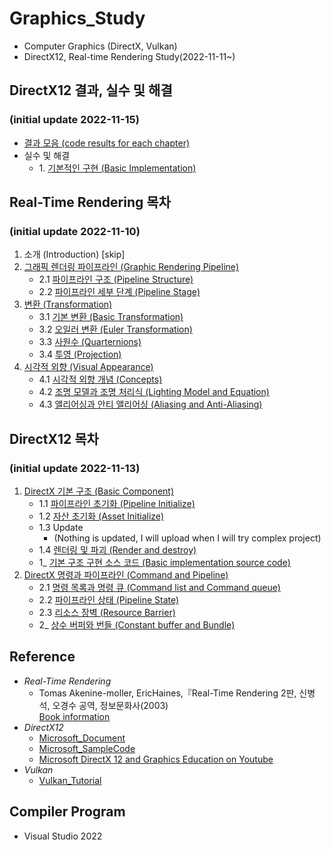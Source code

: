 # Graphics_Study
- Computer Graphics (DirectX, Vulkan)
- DirectX12, Real-time Rendering Study(2022-11-11~)

## DirectX12 결과, 실수 및 해결
### (initial update 2022-11-15)
- [결과 모음 (code results for each chapter)](https://github.com/mKangSH/Graphics_Study/blob/main/DirectX/README.md)
- 실수 및 해결
    - 1\. [기본적인 구현 (Basic Implementation)](https://github.com/mKangSH/Graphics_Study/tree/main/DirectX/Result%20and%20Error/1.%20Basic%20Implementation)

## Real-Time Rendering 목차
### (initial update 2022-11-10)
1. 소개 (Introduction) [skip]
2. [그래픽 렌더링 파이프라인 (Graphic Rendering Pipeline)](https://github.com/mKangSH/Graphics_Study/tree/main/Real-Time%20Rendering)
    - 2.1 [파이프라인 구조 (Pipeline Structure)](https://github.com/mKangSH/Graphics_Study/blob/main/Real-Time%20Rendering/2.%20Graphic%20Rendering%20Pipeline/1.%20Pipline%20Structure.md)
    - 2.2 [파이프라인 세부 단계 (Pipeline Stage)](https://github.com/mKangSH/Graphics_Study/blob/main/Real-Time%20Rendering/2.%20Graphic%20Rendering%20Pipeline/2.%20Pipeline%20Stage.md)
3. [변환 (Transformation)](https://github.com/mKangSH/Graphics_Study/tree/main/Real-Time%20Rendering/3.%20Transformation)
    - 3.1 [기본 변환 (Basic Transformation)](https://github.com/mKangSH/Graphics_Study/blob/main/Real-Time%20Rendering/3.%20Transformation/1.%20Basic%20Transformation.md)
    - 3.2 [오일러 변환 (Euler Transformation)](https://github.com/mKangSH/Graphics_Study/blob/main/Real-Time%20Rendering/3.%20Transformation/2.%20Euler%20Transformation.md)
    - 3.3 [사원수 (Quarternions)](https://github.com/mKangSH/Graphics_Study/blob/main/Real-Time%20Rendering/3.%20Transformation/3.%20Quarternions.md)
    - 3.4 [투영 (Projection)](https://github.com/mKangSH/Graphics_Study/blob/main/Real-Time%20Rendering/3.%20Transformation/4.%20Projection.md)
4. [시각적 외향 (Visual Appearance)](https://github.com/mKangSH/Graphics_Study/tree/main/Real-Time%20Rendering/4.%20Visual%20Appearance)
    - 4.1 [시각적 외향 개념 (Concepts)](https://github.com/mKangSH/Graphics_Study/blob/main/Real-Time%20Rendering/4.%20Visual%20Appearance/4.1%20Visual%20Appearance.md)
    - 4.2 [조명 모델과 조명 처리식 (Lighting Model and Equation)](https://github.com/mKangSH/Graphics_Study/blob/main/Real-Time%20Rendering/4.%20Visual%20Appearance/4.2%20Lighting%20Model%20and%20Equation.md)
    - 4.3 [앨리어싱과 안티 앨리어싱 (Aliasing and Anti-Aliasing)](https://github.com/mKangSH/Graphics_Study/blob/main/Real-Time%20Rendering/4.%20Visual%20Appearance/4.3%20Aliasing%20and%20Anti-aliasing.md)   
    
## DirectX12 목차
### (initial update 2022-11-13)
1. [DirectX 기본 구조 (Basic Component)](https://github.com/mKangSH/Graphics_Study/tree/main/DirectX/1.%20DirectX%20Basic%20Component)
    - 1.1 [파이프라인 초기화 (Pipeline Initialize)](https://github.com/mKangSH/Graphics_Study/blob/main/DirectX/1.%20DirectX%20Basic%20Component/1.%20Pipeline%20Initialize.md)
    - 1.2 [자산 초기화 (Asset Initialize)](https://github.com/mKangSH/Graphics_Study/blob/main/DirectX/1.%20DirectX%20Basic%20Component/2.%20Asset%20Initialize.md)
    - 1.3 Update 
        - (Nothing is updated, I will upload when I will try complex project)
    - 1.4 [렌더링 및 파괴 (Render and destroy)](https://github.com/mKangSH/Graphics_Study/blob/main/DirectX/1.%20DirectX%20Basic%20Component/4.%20Render%20and%20Destroy.md)
    - 1_ [기본 구조 구현 소스 코드 (Basic implementation source code)](https://github.com/mKangSH/Graphics_Study/tree/main/DirectX/1_DirectX%20Basic%20Implementation)
2. [DirectX 명령과 파이프라인 (Command and Pipeline)](https://github.com/mKangSH/Graphics_Study/blob/main/DirectX/2.%20DirectX%20Command%20and%20Pipeline)
    - 2.1 [명령 목록과 명령 큐 (Command list and Command queue)](https://github.com/mKangSH/Graphics_Study/blob/main/DirectX/2.%20DirectX%20Command%20and%20Pipeline/1.%20Command%20list%20and%20Command%20queue.md)
    - 2.2 [파이프라인 상태 (Pipeline State)](https://github.com/mKangSH/Graphics_Study/blob/main/DirectX/2.%20DirectX%20Command%20and%20Pipeline/2.%20Pipeline%20State.md)
    - 2.3 [리소스 장벽 (Resource Barrier)](https://github.com/mKangSH/Graphics_Study/blob/main/DirectX/2.%20DirectX%20Command%20and%20Pipeline/3.%20Resource%20Barrier.md)
    - 2_ [상수 버퍼와 번들 (Constant buffer and Bundle)](https://github.com/mKangSH/Graphics_Study/tree/main/DirectX/2_%20DirectX%20Constant%20Buffer%20and%20Bundle)

## Reference
- _Real-Time Rendering_    
    - Tomas Akenine-moller, EricHaines,『Real-Time Rendering 2판, 신병석, 오경수 공역, 정보문화사(2003)   
[Book information](https://www.aladin.co.kr/shop/wproduct.aspx?ItemId=440471) 
- _DirectX12_   
    - [Microsoft_Document](https://learn.microsoft.com/ko-kr/windows/win32/direct3d12/directx-12-programming-guide)   
    - [Microsoft_SampleCode](https://github.com/Microsoft/DirectX-Graphics-Samples)
    - [Microsoft DirectX 12 and Graphics Education on Youtube](https://www.youtube.com/channel/UCiaX2B8XiXR70jaN7NK-FpA)
- _Vulkan_   
    - [Vulkan_Tutorial](https://vulkan-tutorial.com/)

## Compiler Program
- Visual Studio 2022
